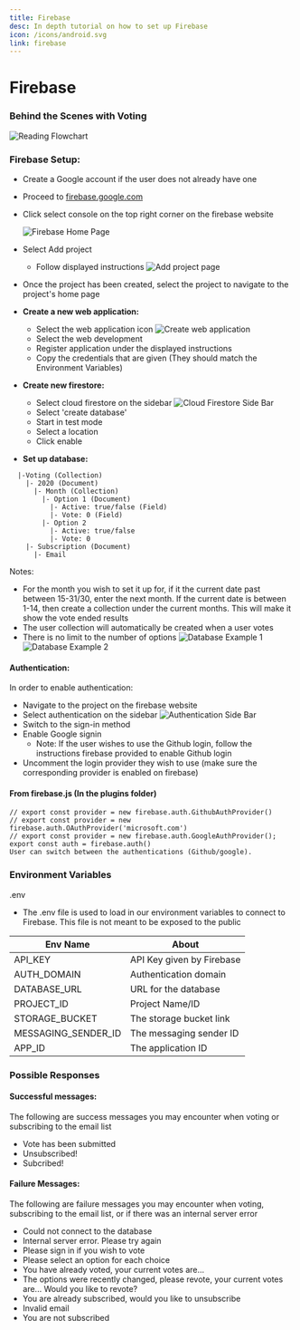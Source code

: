 ```yaml
---
title: Firebase
desc: In depth tutorial on how to set up Firebase
icon: /icons/android.svg
link: firebase
---
```


# Firebase

### Behind the Scenes with Voting

![Reading Flowchart](/Flowcharts/Voting2.png)

### Firebase Setup:

- Create a Google account if the user does not already have one
- Proceed to [firebase.google.com](https://firebase.google.com/)
- Click select console on the top right corner on the firebase website

  ![Firebase Home Page](https://i.imgur.com/gMOUg4m.png)

- Select Add project
  - Follow displayed instructions
    ![Add project page](https://i.imgur.com/EdKEsRc.png)
- Once the project has been created, select the project to navigate to the
  project's home page
- **Create a new web application:**
  - Select the web application icon
    ![Create web application](https://i.imgur.com/yXfcNHI.png)
  - Select the web development
  - Register application under the displayed instructions
  - Copy the credentials that are given (They should match the Environment
    Variables)
- **Create new firestore:**
  - Select cloud firestore on the sidebar
    ![Cloud Firestore Side Bar](https://i.imgur.com/Djsjrq3.png)
  - Select 'create database'
  - Start in test mode
  - Select a location
  - Click enable
- **Set up database:**

```
  |-Voting (Collection)
    |- 2020 (Document)
      |- Month (Collection)
        |- Option 1 (Document)
          |- Active: true/false (Field)
          |- Vote: 0 (Field)
        |- Option 2
          |- Active: true/false
          |- Vote: 0
    |- Subscription (Document)
      |- Email
```

Notes:

- For the month you wish to set it up for, if it the current date past between
  15-31/30, enter the next month. If the current date is between 1-14, then
  create a collection under the current months. This will make it show the vote
  ended results
- The user collection will automatically be created when a user votes
- There is no limit to the number of options
  ![Database Example 1](https://i.imgur.com/KqLf9iV.png)
  ![Database Example 2](https://i.imgur.com/N6iFYQY.png)

#### Authentication:

In order to enable authentication:

- Navigate to the project on the firebase website
- Select authentication on the sidebar
  ![Authentication Side Bar](https://i.imgur.com/Xeo54Cl.png)
- Switch to the sign-in method
- Enable Google signin
  - Note: If the user wishes to use the Github login, follow the instructions
    firebase provided to enable Github login
- Uncomment the login provider they wish to use (make sure the corresponding
  provider is enabled on firebase)

#### From firebase.js (In the plugins folder)

```
// export const provider = new firebase.auth.GithubAuthProvider()
// export const provider = new firebase.auth.OAuthProvider('microsoft.com')
// export const provider = new firebase.auth.GoogleAuthProvider();
export const auth = firebase.auth()
User can switch between the authentications (Github/google).
```

### Environment Variables

.env

- The .env file is used to load in our environment variables to connect to
  Firebase. This file is not meant to be exposed to the public

| Env Name            | About                     |
| ------------------- | ------------------------- |
| API_KEY             | API Key given by Firebase |
| AUTH_DOMAIN         | Authentication domain     |
| DATABASE_URL        | URL for the database      |
| PROJECT_ID          | Project Name/ID           |
| STORAGE_BUCKET      | The storage bucket link   |
| MESSAGING_SENDER_ID | The messaging sender ID   |
| APP_ID              | The application ID        |

### Possible Responses

#### Successful messages:

The following are success messages you may encounter when voting or subscribing
to the email list

- Vote has been submitted
- Unsubscribed!
- Subcribed!

#### Failure Messages:

The following are failure messages you may encounter when voting, subscribing to
the email list, or if there was an internal server error

- Could not connect to the database
- Internal server error. Please try again
- Please sign in if you wish to vote
- Please select an option for each choice
- You have already voted, your current votes are...
- The options were recently changed, please revote, your current votes are...
  Would you like to revote?
- You are already subscribed, would you like to unsubscribe
- Invalid email
- You are not subscribed
